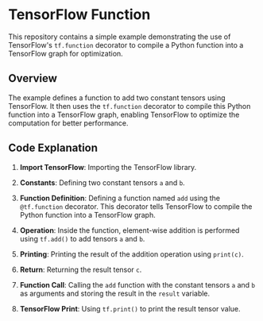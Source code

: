 # TensorFlow Function

This repository contains a simple example demonstrating the use of TensorFlow's `tf.function` decorator to compile a Python function into a TensorFlow graph for optimization.

## Overview

The example defines a function to add two constant tensors using TensorFlow. It then uses the `tf.function` decorator to compile this Python function into a TensorFlow graph, enabling TensorFlow to optimize the computation for better performance.

## Code Explanation

1. **Import TensorFlow**: Importing the TensorFlow library.

2. **Constants**: Defining two constant tensors `a` and `b`.

3. **Function Definition**: Defining a function named `add` using the `@tf.function` decorator. This decorator tells TensorFlow to compile the Python function into a TensorFlow graph.

4. **Operation**: Inside the function, element-wise addition is performed using `tf.add()` to add tensors `a` and `b`.

5. **Printing**: Printing the result of the addition operation using `print(c)`.

6. **Return**: Returning the result tensor `c`.

7. **Function Call**: Calling the `add` function with the constant tensors `a` and `b` as arguments and storing the result in the `result` variable.

8. **TensorFlow Print**: Using `tf.print()` to print the result tensor value.
